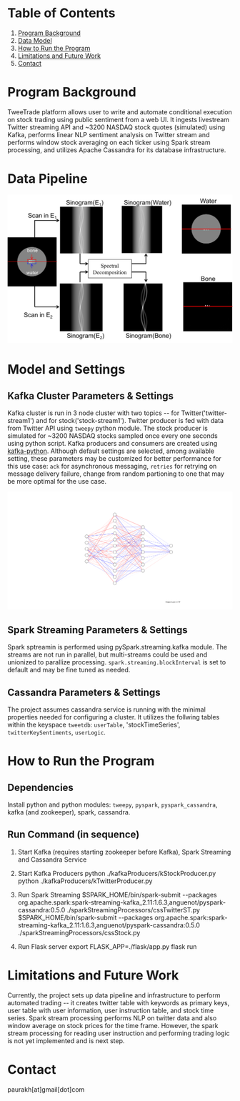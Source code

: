 # Table of Contents
1. [Program Background](README.md#program-description)
2. [Data Model](README.md#data-model)
3. [How to Run the Program](README.md#run-instruction)
4. [Limitations and Future Work](README.md#future-work)
5. [Contact](README.md#contact)


# Program Background

TweeTrade platform allows user to write and automate conditional execution on stock trading using public sentiment from a web UI. It ingests livestream Twitter streaming API and ~3200 NASDAQ stock quotes (simulated) using Kafka, performs linear NLP sentiment analysis on Twitter stream and performs window stock averaging on each ticker using Spark stream processing, and utilizes Apache Cassandra for its database infrastructure. 

# Data Pipeline

![data-pipeline](/graphics/fig-1-illustration.png)

# Model and Settings
## Kafka Cluster Parameters & Settings
Kafka cluster is run in 3 node cluster with two topics -- for Twitter('twitter-stream1') and for stock('stock-stream1'). Twitter producer is fed with data from Twitter API using `tweepy` python module. The stock producer is simulated for ~3200 NASDAQ stocks sampled once every one seconds using python script. Kafka producers and consumers are created using [kafka-python](https://kafka-python.readthedocs.io). Although default settings are selected, among available setting, these parameters may be customized for better performance for this use case: `ack` for asynchronous messaging, `retries` for retrying on message delivery failure, change from random partioning to one that may be more optimal for the use case.

![data-pipeline](/graphics/fig-2-nn.svg)

## Spark Streaming Parameters & Settings
Spark sptreamin is performed using pySpark.streaming.kafka module. The streams are not run in parallel, but multi-streams could be used and unionized to parallize processing. `spark.streaming.blockInterval` is set to default and may be fine tuned as needed.

## Cassandra Parameters & Settings
The project assumes cassandra service is running with the minimal properties needed for configuring a cluster. It utilizes the follwing tables within the keyspace `tweetdb`: `userTable`, 'stockTimeSeries', `twitterKeySentiments`, `userLogic`. 


# How to Run the Program
## Dependencies
Install python and python modules: `tweepy`, `pyspark`, `pyspark_cassandra`, kafka (and zookeeper), spark, cassandra.
## Run Command (in sequence)
1. Start Kafka (requires starting zookeeper before Kafka), Spark Streaming and Cassandra Service

2. Start Kafka Producers
python ./kafkaProducers/kStockProducer.py
python ./kafkaProducers/kTwitterProducer.py

3. Run Spark Streaming
$SPARK_HOME/bin/spark-submit --packages org.apache.spark:spark-streaming-kafka_2.11:1.6.3,anguenot/pyspark-cassandra:0.5.0 ./sparkStreamingProcessors/cssTwitterST.py
$SPARK_HOME/bin/spark-submit --packages org.apache.spark:spark-streaming-kafka_2.11:1.6.3,anguenot/pyspark-cassandra:0.5.0 ./sparkStreamingProcessors/cssStock.py	

4. Run Flask server
export FLASK_APP=./flask/app.py
flask run

# Limitations and Future Work
Currently, the project sets up data pipeline and infrastructure to perform automated trading -- it creates twitter table with keywords as primary keys, user table with user information, user instruction table, and stock time series. Spark stream processing performs NLP on twitter data and also window average on stock prices for the time frame. However, the spark stream processing for reading user instruction and performing trading logic is not yet implemented and is next step.   

# Contact
paurakh[at]gmail[dot]com

